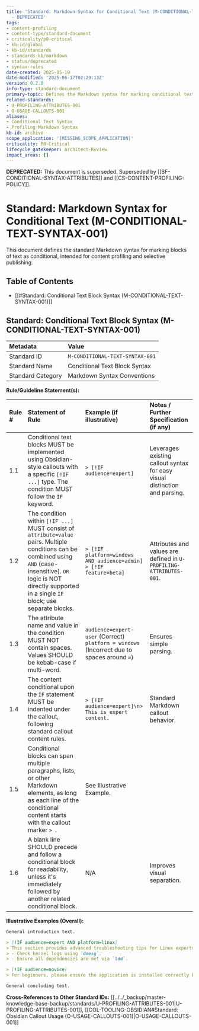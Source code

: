 ```yaml
---
title: 'Standard: Markdown Syntax for Conditional Text (M-CONDITIONAL-TEXT-SYNTAX-001)
  - DEPRECATED'
tags:
- content-profiling
- content-type/standard-document
- criticality/p0-critical
- kb-id/global
- kb-id/standards
- standards-kb/markdown
- status/deprecated
- syntax-rules
date-created: 2025-05-19
date-modified: '2025-06-17T02:29:13Z'
version: 0.2.0
info-type: standard-document
primary-topic: Defines the Markdown syntax for marking conditional text blocks.
related-standards:
- U-PROFILING-ATTRIBUTES-001
- O-USAGE-CALLOUTS-001
aliases:
- Conditional Text Syntax
- Profiling Markdown Syntax
kb-id: archive
scope_application: '[MISSING_SCOPE_APPLICATION]'
criticality: P0-Critical
lifecycle_gatekeeper: Architect-Review
impact_areas: []
---
```

**DEPRECATED:** This document is superseded. Superseded by [[SF-CONDITIONAL-SYNTAX-ATTRIBUTES]] and [[CS-CONTENT-PROFILING-POLICY]].

# Standard: Markdown Syntax for Conditional Text (M-CONDITIONAL-TEXT-SYNTAX-001)

This document defines the standard Markdown syntax for marking blocks of text as conditional, intended for content profiling and selective publishing.

## Table of Contents
- [[#Standard: Conditional Text Block Syntax (M-CONDITIONAL-TEXT-SYNTAX-001)]]

## Standard: Conditional Text Block Syntax (M-CONDITIONAL-TEXT-SYNTAX-001)

| Metadata        | Value                                 |
| :-------------- | :------------------------------------ |
| Standard ID     | `M-CONDITIONAL-TEXT-SYNTAX-001`       |
| Standard Name   | Conditional Text Block Syntax         |
| Standard Category | Markdown Syntax Conventions           |

**Rule/Guideline Statement(s):**

| Rule # | Statement of Rule                                                                                                                               | Example (if illustrative)                                    | Notes / Further Specification (if any)                                       |
| :----- | :---------------------------------------------------------------------------------------------------------------------------------------------- | :----------------------------------------------------------- | :--------------------------------------------------------------------------- |
| 1.1    | Conditional text blocks MUST be implemented using Obsidian-style callouts with a specific `[!IF ...]` type. The condition MUST follow the `IF` keyword. | `> [!IF audience=expert]`                                    | Leverages existing callout syntax for easy visual distinction and parsing.   |
| 1.2    | The condition within `[!IF ...]` MUST consist of `attribute=value` pairs. Multiple conditions can be combined using `AND` (case-insensitive). `OR` logic is NOT directly supported in a single `IF` block; use separate blocks. | `> [!IF platform=windows AND audience=admin]`<br/>`> [!IF feature=beta]` | Attributes and values are defined in `U-PROFILING-ATTRIBUTES-001`.           |
| 1.3    | The attribute name and value in the condition MUST NOT contain spaces. Values SHOULD be kebab-case if multi-word.                               | `audience=expert-user` (Correct)<br/>`platform = windows` (Incorrect due to spaces around `=`) | Ensures simple parsing.                                                      |
| 1.4    | The content conditional upon the `IF` statement MUST be indented under the callout, following standard callout content rules.                   | `> [!IF audience=expert]\n> This is expert content.`         | Standard Markdown callout behavior.                                          |
| 1.5    | Conditional blocks can span multiple paragraphs, lists, or other Markdown elements, as long as each line of the conditional content starts with the callout marker `> `. | See Illustrative Example.                                    |                                                                              |
| 1.6    | A blank line SHOULD precede and follow a conditional block for readability, unless it's immediately followed by another related conditional block. | N/A                                                          | Improves visual separation.                                                  |

**Illustrative Examples (Overall):**

```markdown
General introduction text.

> [!IF audience=expert AND platform=linux]
> This section provides advanced troubleshooting tips for Linux experts.
> - Check kernel logs using `dmesg`.
> - Ensure all dependencies are met via `ldd`.

> [!IF audience=novice]
> For beginners, please ensure the application is installed correctly by following the setup wizard.

General concluding text.
```

**Cross-References to Other Standard IDs:** [[../../_backup/master-knowledge-base-backup/standards/U-PROFILING-ATTRIBUTES-001|U-PROFILING-ATTRIBUTES-001]], [[COL-TOOLING-OBSIDIAN#Standard: Obsidian Callout Usage (O-USAGE-CALLOUTS-001)|O-USAGE-CALLOUTS-001]]
